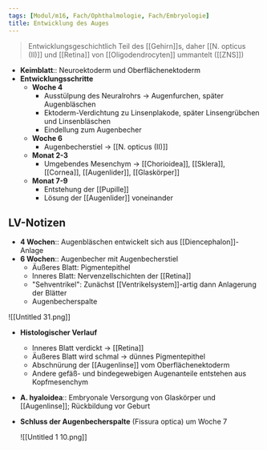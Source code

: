 ```yaml
---
tags: [Modul/m16, Fach/Ophthalmologie, Fach/Embryologie]
title: Entwicklung des Auges
---
```

> Entwicklungsgeschichtlich Teil des [[Gehirn]]s, daher [[N. opticus (II)]] und [[Retina]] von [[Oligodendrocyten]] ummantelt ([[ZNS]])
- **Keimblatt**:: Neuroektoderm und Oberflächenektoderm
- **Entwicklungsschritte**
	- **Woche 4**
		- Ausstülpung des Neuralrohrs → Augenfurchen, später Augenbläschen
		- Ektoderm-Verdichtung zu Linsenplakode, später Linsengrübchen und Linsenbläschen
		- Eindellung zum Augenbecher 
	- **Woche 6**
		- Augenbecherstiel → [[N. opticus (II)]]
	- **Monat 2-3**
		- Umgebendes Mesenchym → [[Chorioidea]], [[Sklera]], [[Cornea]], [[Augenlider]], [[Glaskörper]]
	- **Monat 7-9**
		- Entstehung der [[Pupille]]
		- Lösung der [[Augenlider]] voneinander


## LV-Notizen
- **4 Wochen**:: Augenbläschen entwickelt sich aus [[Diencephalon]]-Anlage
- **6 Wochen**:: Augenbecher mit Augenbecherstiel
    - Äußeres Blatt: Pigmentepithel
    - Inneres Blatt: Nervenzellschichten der [[Retina]]
    - "Sehventrikel": Zunächst [[Ventrikelsystem]]-artig dann Anlagerung der Blätter
    - Augenbecherspalte

![[Untitled 31.png]]

- **Histologischer Verlauf**
    - Inneres Blatt verdickt → [[Retina]]
    - Äußeres Blatt wird schmal → dünnes Pigmentepithel
    - Abschnürung der [[Augenlinse]] vom Oberflächenektoderm
    - Andere gefäß- und bindegewebigen Augenanteile entstehen aus Kopfmesenchym
- **A. hyaloidea**:: Embryonale Versorgung von Glaskörper und [[Augenlinse]]; Rückbildung vor Geburt
- **Schluss der Augenbecherspalte** (Fissura optica) um Woche 7

    ![[Untitled 1 10.png]]